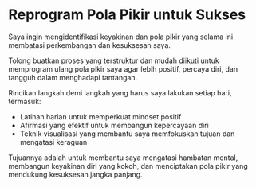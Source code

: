 # Reprogram Pola Pikir untuk Sukses

Saya ingin mengidentifikasi keyakinan dan pola pikir yang selama ini membatasi perkembangan dan kesuksesan saya.  

Tolong buatkan proses yang terstruktur dan mudah diikuti untuk memprogram ulang pola pikir saya agar lebih positif, percaya diri, dan tangguh dalam menghadapi tantangan.  

Rincikan langkah demi langkah yang harus saya lakukan setiap hari, termasuk:  
- Latihan harian untuk memperkuat mindset positif  
- Afirmasi yang efektif untuk membangun kepercayaan diri  
- Teknik visualisasi yang membantu saya memfokuskan tujuan dan mengatasi keraguan  

Tujuannya adalah untuk membantu saya mengatasi hambatan mental, membangun keyakinan diri yang kokoh, dan menciptakan pola pikir yang mendukung kesuksesan jangka panjang.
